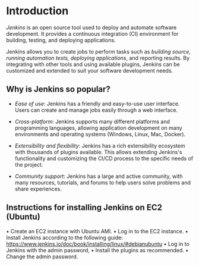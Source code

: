# Introduction
*Jenkins* is an open source tool used to deploy and automate software development. It provides a continuous integration (CI) environment for building, testing, and deploying applications. 

Jenkins allows you to create jobs to perform tasks such as *building source, running automation tests, deploying applications*, and reporting results. By integrating with other tools and using available plugins, Jenkins can be customized and extended to suit your software development needs.

## Why is Jenkins so popular?

- *Ease of use*: Jenkins has a friendly and easy-to-use user interface. Users can create and manage jobs easily through a web interface.

- *Cross-platform*: Jenkins supports many different platforms and programming languages, allowing application development on many environments and operating systems (Windows, Linux, Mac, Docker).

- *Extensibility and flexibility*: Jenkins has a rich extensibility ecosystem with thousands of plugins available. This allows extending Jenkins's functionality and customizing the CI/CD process to the specific needs of the project.

- *Community support*: Jenkins has a large and active community, with many resources, tutorials, and forums to help users solve problems and share experiences.

## Instructions for installing Jenkins on EC2 (Ubuntu)
• Create an EC2 instance with Ubuntu AMI.
• Log in to the EC2 instance.
• Install Jenkins according to the following guide:
https://www.jenkins.io/doc/book/installing/linux/#debianubuntu
• Log in to Jenkins with the admin password,
• Install the plugins as recommended.
• Change the admin password.